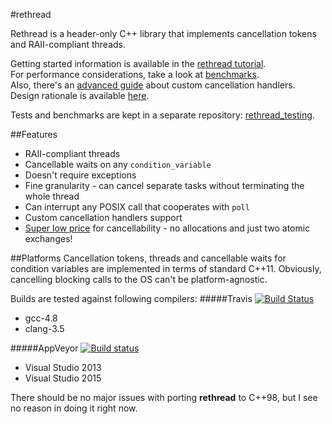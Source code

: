 #rethread

Rethread is a header-only C++ library that implements cancellation tokens and RAII-compliant threads.

Getting started information is available in the [rethread tutorial](docs/Primer.md).  
For performance considerations, take a look at [benchmarks](docs/Performance.md).  
Also, there's an [advanced guide](docs/AdvancedGuide.md) about custom cancellation handlers.  
Design rationale is available [here](docs/Rationale.md).

Tests and benchmarks are kept in a separate repository: [rethread_testing](https://github.com/bo-on-software/rethread_testing).

##Features
* RAII-compliant threads
* Cancellable waits on any `condition_variable`
* Doesn't require exceptions
* Fine granularity - can cancel separate tasks without terminating the whole thread
* Can interrupt any POSIX call that cooperates with `poll`
* Custom cancellation handlers support
* [Super low price](docs/Performance.md) for cancellability - no allocations and just two atomic exchanges!

##Platforms
Cancellation tokens, threads and cancellable waits for condition variables are implemented in terms of standard C++11. Obviously, cancelling blocking calls to the OS can't be platform-agnostic.

Builds are tested against following compilers:
#####Travis
[![Build Status](https://travis-ci.org/bo-on-software/rethread_testing.svg?branch=master)](https://travis-ci.org/bo-on-software/rethread_testing)
* gcc-4.8
* clang-3.5

#####AppVeyor
[![Build status](https://ci.appveyor.com/api/projects/status/rknxr8prxtgc6sx5?svg=true)](https://ci.appveyor.com/project/bo-on-software/rethread-testing)
* Visual Studio 2013
* Visual Studio 2015

There should be no major issues with porting **rethread** to C++98, but I see no reason in doing it right now.
